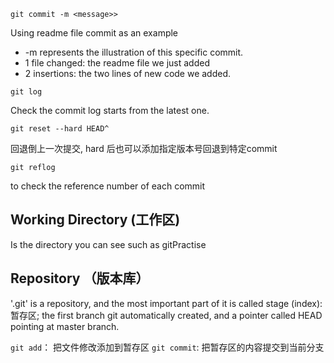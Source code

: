 `git commit -m <message>>`


Using readme file commit as an example
* -m represents the illustration of this specific commit.
* 1 file changed: the readme file we just added
* 2 insertions: the two lines of new code we added. 

`git log`

Check the commit log starts from the latest one.

`git reset --hard HEAD^`

回退倒上一次提交, hard 后也可以添加指定版本号回退到特定commit

`git reflog`

to check the reference number of each commit

## Working Directory (工作区)

Is the directory you can see such as gitPractise

## Repository （版本库）
'.git' is a repository, and the most important part of it is called stage (index):暂存区; the first branch git automatically created, and a pointer called HEAD pointing at master branch.

`git add`： 把文件修改添加到暂存区
`git commit`: 把暂存区的内容提交到当前分支





